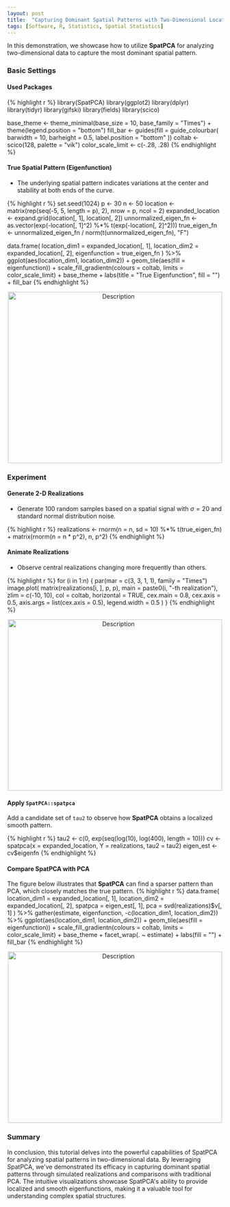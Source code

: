 ```yaml
---
layout: post
title:  "Capturing Dominant Spatial Patterns with Two-Dimensional Locations Using SpatPCA"
tags: [Software, R, Statistics, Spatial Statistics]
---
```


In this demonstration, we showcase how to utilize **SpatPCA** for analyzing two-dimensional data to capture the most dominant spatial pattern.

### Basic Settings
#### Used Packages

{% highlight r %}
library(SpatPCA)
library(ggplot2)
library(dplyr)
library(tidyr)
library(gifski)
library(fields)
library(scico)

base_theme <- theme_minimal(base_size = 10, base_family = "Times") +
  theme(legend.position = "bottom")
fill_bar <- guides(fill = guide_colourbar(
  barwidth = 10,
  barheight = 0.5,
  label.position = "bottom"
))
coltab <- scico(128, palette = "vik")
color_scale_limit <- c(-.28, .28)
{% endhighlight %}

#### True Spatial Pattern (Eigenfunction)
- The underlying spatial pattern indicates variations at the center and stability at both ends of the curve.

{% highlight r %}
set.seed(1024)
p <- 30
n <- 50
location <-
  matrix(rep(seq(-5, 5, length = p), 2), nrow = p, ncol = 2)
expanded_location <- expand.grid(location[, 1], location[, 2])
unnormalized_eigen_fn <-
  as.vector(exp(-location[, 1]^2) %*% t(exp(-location[, 2]^2)))
true_eigen_fn <-
  unnormalized_eigen_fn / norm(t(unnormalized_eigen_fn), "F")

data.frame(
  location_dim1 = expanded_location[, 1],
  location_dim2 = expanded_location[, 2],
  eigenfunction = true_eigen_fn
) %>%
  ggplot(aes(location_dim1, location_dim2)) +
  geom_tile(aes(fill = eigenfunction)) +
  scale_fill_gradientn(colours = coltab, limits = color_scale_limit) +
  base_theme +
  labs(title = "True Eigenfunction", fill = "") +
  fill_bar
{% endhighlight %}

<div style="text-align:center;">
  <img src="{{ site.url }}/assets/2021-01-20-SpatPCA-demo-two-dim-location/unnamed-chunk-3-1.png" width="500" height="400" alt="Description">
</div>

### Experiment
#### Generate 2-D Realizations 
- Generate 100 random samples based on a spatial signal with $\sigma=20$ and standard normal distribution noise.

{% highlight r %}
realizations <- rnorm(n = n, sd = 10) %*% t(true_eigen_fn) + matrix(rnorm(n = n * p^2), n, p^2)
{% endhighlight %}

#### Animate Realizations
- Observe central realizations changing more frequently than others.

{% highlight r %}
for (i in 1:n) {
  par(mar = c(3, 3, 1, 1), family = "Times")
  image.plot(
    matrix(realizations[i, ], p, p),
    main = paste0(i, "-th realization"),
    zlim = c(-10, 10),
    col = coltab,
    horizontal = TRUE,
    cex.main = 0.8,
    cex.axis = 0.5,
    axis.args = list(cex.axis = 0.5),
    legend.width = 0.5
  )
}
{% endhighlight %}

<div style="text-align:center;">
  <img src="{{ site.url }}/assets/2021-01-20-SpatPCA-demo-two-dim-location/unnamed-chunk-5-.gif" width="500" height="400" alt="Description">
</div>

#### Apply `SpatPCA::spatpca`
Add a candidate set of `tau2` to observe how **SpatPCA** obtains a localized smooth pattern.


{% highlight r %}
tau2 <- c(0, exp(seq(log(10), log(400), length = 10)))
cv <- spatpca(x = expanded_location, Y = realizations, tau2 = tau2)
eigen_est <- cv$eigenfn
{% endhighlight %}
#### Compare **SpatPCA** with PCA
The figure below illustrates that **SpatPCA** can find a sparser pattern than PCA, which closely matches the true pattern.
{% highlight r %}
data.frame(
  location_dim1 = expanded_location[, 1],
  location_dim2 = expanded_location[, 2],
  spatpca = eigen_est[, 1],
  pca = svd(realizations)$v[, 1]
) %>%
  gather(estimate, eigenfunction, -c(location_dim1, location_dim2)) %>%
  ggplot(aes(location_dim1, location_dim2)) +
  geom_tile(aes(fill = eigenfunction)) +
  scale_fill_gradientn(colours = coltab, limits = color_scale_limit) +
  base_theme +
  facet_wrap(. ~ estimate) +
  labs(fill = "") +
  fill_bar
{% endhighlight %}

<div style="text-align:center;">
  <img src="{{ site.url }}/assets/2021-01-20-SpatPCA-demo-two-dim-location/unnamed-chunk-7-1.png" width="500" height="400" alt="Description">
</div>

### Summary
In conclusion, this tutorial delves into the powerful capabilities of SpatPCA for analyzing spatial patterns in two-dimensional data. By leveraging SpatPCA, we've demonstrated its efficacy in capturing dominant spatial patterns through simulated realizations 
and comparisons with traditional PCA. The intuitive visualizations showcase SpatPCA's ability to provide localized and smooth eigenfunctions, making it a valuable tool for understanding complex spatial structures.
